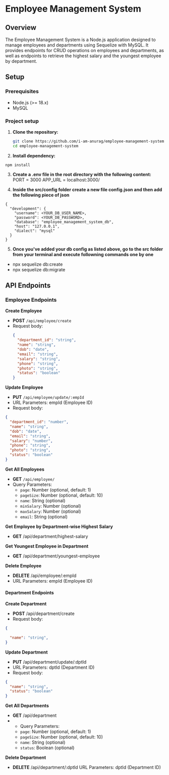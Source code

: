 # Employee Management System

## Overview

The Employee Management System is a Node.js application designed to manage employees and departments using Sequelize with MySQL. It provides endpoints for CRUD operations on employees and departments, as well as endpoints to retrieve the highest salary and the youngest employee by department.

## Setup

### Prerequisites

- Node.js (>= 18.x)
- MySQL

### Project setup

1. **Clone the repository:**

   ```bash
   git clone https://github.com/i-am-anurag/employee-management-system.git
   cd employee-management-system

2. **Install dependency:**
  ```
  npm install
  ```

3. **Create a .env file in the root directory with the following content:**
PORT = 3000
APP_URL = localhost:3000/

4. **Inside the src/config folder create a new file config.json and then add the following piece of json**

```
{
  "development": {
    "username": <YOUR_DB_USER_NAME>,
    "password": <YOUR_DB_PASSWORD>,
    "database": "employee_management_system_db",
    "host": "127.0.0.1",
    "dialect": "mysql"
  }
}

```

5. **Once you've added your db config as listed above, go to the src folder from your terminal and execute followning commands one by one**
- npx sequelize db:create
- npx sequelize db:migrate

## API Endpoints

### Employee Endpoints

**Create Employee**

- **POST** `/api/employee/create`
- Request body:
  ```json
  {
    "department_id": "string",
    "name": "string",
    "dob": "date",
    "email": "string",
    "salary": "string",
    "phone": "string",
    "photo": "string",
    "status": "boolean"
  }
  ```

**Update Employee**
- **PUT** `/api/employee/update/:empId`
- URL Parameters: empId (Employee ID)
- Request body:
```json
{
  "department_id": "number",
  "name": "string",
  "dob": "date",
  "email": "string",
  "salary": "number",
  "phone": "string",
  "photo": "string",
  "status": "boolean"
}
```

**Get All Employees**

- **GET** `/api/employee/`
- Query Parameters: 
  - `page`: Number (optional, default: 1)
  - `pageSize`: Number (optional, default: 10)
  - `name`: String (optional)
  - `minSalary`: Number (optional)
  - `maxSalary`: Number (optional)
  - `email`: String (optional)

**Get Employee by Department-wise Highest Salary**

- **GET** /api/department/highest-salary

**Get Youngest Employee in Department**

- **GET** /api/department/youngest-employee

**Delete Employee**
- **DELETE** /api/employee/:empId
- URL Parameters: empId (Employee ID)

#### Department Endpoints

**Create Department**

- **POST** /api/department/create
- Request body:
```json
{
  
  "name": "string",
}
```

**Update Department**

- **PUT** /api/department/update/:dptId
- URL Parameters: dptId (Department ID)
- Request body:
```json
{
  "name": "string",
  "status": "boolean"
}
```

**Get All Departments**

- **GET** /api/department
- - Query Parameters: 
  - `page`: Number (optional, default: 1)
  - `pageSize`: Number (optional, default: 10)
  - `name`: String (optional)
  - `status`: Boolean (optional)

**Delete Department**
- **DELETE** /api/department/:dptId
URL Parameters: dptId (Department ID)